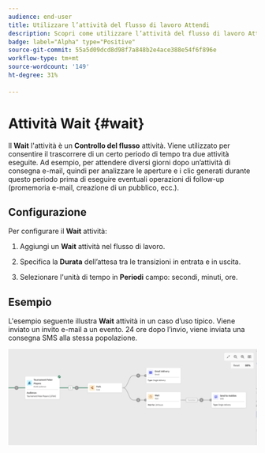 ```yaml
---
audience: end-user
title: Utilizzare l’attività del flusso di lavoro Attendi
description: Scopri come utilizzare l’attività del flusso di lavoro Attendi
badge: label="Alpha" type="Positive"
source-git-commit: 55a5d09dcd8d98f7a848b2e4ace388e54f6f896e
workflow-type: tm+mt
source-wordcount: '149'
ht-degree: 31%

---
```



# Attività Wait {#wait}

Il **Wait** l&#39;attività è un **Controllo del flusso** attività. Viene utilizzato per consentire il trascorrere di un certo periodo di tempo tra due attività eseguite. Ad esempio, per attendere diversi giorni dopo un’attività di consegna e-mail, quindi per analizzare le aperture e i clic generati durante questo periodo prima di eseguire eventuali operazioni di follow-up (promemoria e-mail, creazione di un pubblico, ecc.).

## Configurazione

Per configurare il **Wait** attività:

1. Aggiungi un **Wait** attività nel flusso di lavoro.

1. Specifica la **Durata** dell’attesa tra le transizioni in entrata e in uscita.

1. Selezionare l&#39;unità di tempo in **Periodi** campo: secondi, minuti, ore.

## Esempio

L&#39;esempio seguente illustra **Wait** attività in un caso d’uso tipico. Viene inviato un invito e-mail a un evento. 24 ore dopo l’invio, viene inviata una consegna SMS alla stessa popolazione.

![](../assets/workflow-wait-example.png)
